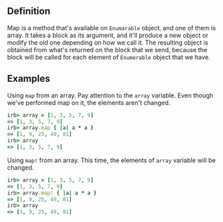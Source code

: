 ## Definition

Map is a method that's available on `Enumarable` object, and one of them is array. It takes a block as its argument, and it'll produce a new object or modify the old one depending on how we call it. The resulting object is obtained from what's returned on the block that we send, because the block will be called for each element of `Enumerable` object that we have.

## Examples

Using `map` from an array. Pay attention to the `array` variable. Even though we've performed map on it, the elements aren't changed.

```ruby
irb> array = [1, 3, 5, 7, 9]
=> [1, 3, 5, 7, 9]
irb> array.map { |a| a * a }
=> [1, 9, 25, 49, 81]
irb> array
=> [1, 3, 5, 7, 9]
```

Using `map!` from an array. This time, the elements of `array` variable will be changed.

```ruby
irb> array = [1, 3, 5, 7, 9]
=> [1, 3, 5, 7, 9]
irb> array.map! { |a| a * a }
=> [1, 9, 25, 49, 81]
irb> array
=> [1, 9, 25, 49, 81]
```
